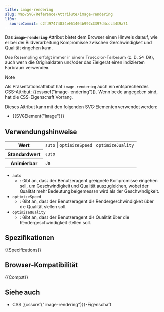 ```yaml
---
title: image-rendering
slug: Web/SVG/Reference/Attribute/image-rendering
l10n:
  sourceCommit: c2fd97474834e061404b992c8397d4ccc4439a71
---
```


Das **`image-rendering`**-Attribut bietet dem Browser einen Hinweis darauf, wie er bei der Bildverarbeitung Kompromisse zwischen Geschwindigkeit und Qualität eingehen kann.

Das Resampling erfolgt immer in einem Truecolor-Farbraum (z. B. 24-Bit), auch wenn die Originaldaten und/oder das Zielgerät einen indizierten Farbraum verwenden.

> [!NOTE]
> Als Präsentationsattribut hat `image-rendering` auch ein entsprechendes CSS-Attribut: {{cssxref("image-rendering")}}. Wenn beide angegeben sind, hat die CSS-Eigenschaft Vorrang.

Dieses Attribut kann mit den folgenden SVG-Elementen verwendet werden:

- {{SVGElement("image")}}

## Verwendungshinweise

<table class="properties">
  <tbody>
    <tr>
      <th scope="row">Wert</th>
      <td>
        <code>auto</code> | <code>optimizeSpeed</code> |
        <code>optimizeQuality</code>
      </td>
    </tr>
    <tr>
      <th scope="row">Standardwert</th>
      <td><code>auto</code></td>
    </tr>
    <tr>
      <th scope="row">Animierbar</th>
      <td>Ja</td>
    </tr>
  </tbody>
</table>

- `auto`
  - : Gibt an, dass der Benutzeragent geeignete Kompromisse eingehen soll, um Geschwindigkeit und Qualität auszugleichen, wobei der Qualität mehr Bedeutung beigemessen wird als der Geschwindigkeit.
- `optimizeSpeed`
  - : Gibt an, dass der Benutzeragent die Rendergeschwindigkeit über die Qualität stellen soll.
- `optimizeQuality`
  - : Gibt an, dass der Benutzeragent die Qualität über die Rendergeschwindigkeit stellen soll.

## Spezifikationen

{{Specifications}}

## Browser-Kompatibilität

{{Compat}}

## Siehe auch

- CSS {{cssxref("image-rendering")}}-Eigenschaft
